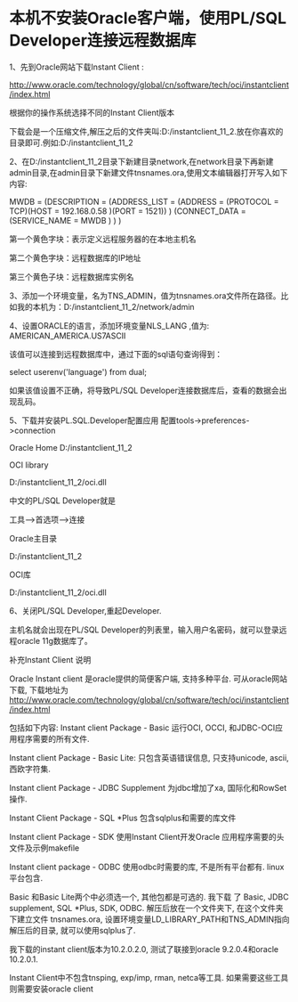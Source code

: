 # 本机不安装Oracle客户端，使用PL/SQL Developer连接远程数据库


1、先到Oracle网站下载Instant Client :

http://www.oracle.com/technology/global/cn/software/tech/oci/instantclient/index.html

根据你的操作系统选择不同的Instant Client版本

下载会是一个压缩文件,解压之后的文件夹叫:D:/instantclient_11_2.放在你喜欢的目录即可.例如:D:/instantclient_11_2

 

2、在D:/instantclient_11_2目录下新建目录network,在network目录下再新建admin目录,在admin目录下新建文件tnsnames.ora,使用文本编辑器打开写入如下内容:

MWDB =
(DESCRIPTION =
    (ADDRESS_LIST =
      (ADDRESS = (PROTOCOL = TCP)(HOST = 192.168.0.58 )(PORT = 1521))
    )
    (CONNECT_DATA =
      (SERVICE_NAME = MWDB )
    )
)

第一个黄色字块：表示定义远程服务器的在本地主机名

第二个黄色字块：远程数据库的IP地址

第三个黄色子块：远程数据库实例名

 

3、添加一个环境变量，名为TNS_ADMIN，值为tnsnames.ora文件所在路径。比如我的本机为：D:/instantclient_11_2/network/admin

 

4、设置ORACLE的语言，添加环境变量NLS_LANG ,值为: AMERICAN_AMERICA.US7ASCII

该值可以连接到远程数据库中，通过下面的sql语句查询得到：

select userenv('language') from dual;

如果该值设置不正确，将导致PL/SQL Developer连接数据库后，查看的数据会出现乱码。

 

5、下载并安装PL.SQL.Developer配置应用
配置tools->preferences->connection

Oracle Home
D:/instantclient_11_2

OCI library

D:/instantclient_11_2/oci.dll

中文的PL/SQL Developer就是

工具-->首选项-->连接

Oracle主目录

D:/instantclient_11_2

OCI库

D:/instantclient_11_2/oci.dll

 

6、关闭PL/SQL Developer,重起Developer.

主机名就会出现在PL/SQL Developer的列表里，输入用户名密码，就可以登录远程oracle 11g数据库了。

 

补充Instant Client 说明

Oracle Instant client 是oracle提供的简便客户端, 支持多种平台. 可从oracle网站下载, 下载地址为
http://www.oracle.com/technology/global/cn/software/tech/oci/instantclient/index.html

包括如下内容:
Instant client Package - Basic 运行OCI, OCCI, 和JDBC-OCI应用程序需要的所有文件. 

Instant client Package - Basic Lite: 只包含英语错误信息, 只支持unicode, ascii, 西欧字符集. 

Instant client Package - JDBC Supplement  为jdbc增加了xa, 国际化和RowSet操作.

Instant Client Package - SQL *Plus 包含sqlplus和需要的库文件

Instant client Package - SDK 使用Instant Client开发Oracle 应用程序需要的头文件及示例makefile

Instant client package - ODBC 使用odbc时需要的库, 不是所有平台都有. linux平台包含. 

Basic 和Basic Lite两个中必须选一个, 其他包都是可选的. 我下载 了 Basic, JDBC supplement, SQL *Plus, SDK, ODBC. 解压后放在一个文件夹下, 在这个文件夹下建立文件 tnsnames.ora, 设置环境变量LD_LIBRARY_PATH和TNS_ADMIN指向解压后的目录, 就可以使用sqlplus了. 

我下载的instant client版本为10.2.0.2.0, 测试了联接到oracle 9.2.0.4和oracle 10.2.0.1. 

Instant Client中不包含tnsping, exp/imp, rman, netca等工具. 如果需要这些工具则需要安装oracle client